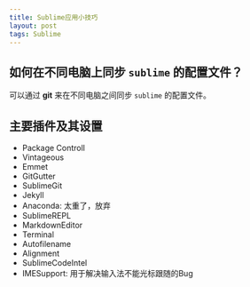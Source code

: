 ```yaml
---
title: Sublime应用小技巧
layout: post
tags: Sublime
---
```


## 如何在不同电脑上同步 `sublime` 的配置文件？

可以通过 **git** 来在不同电脑之间同步 `sublime` 的配置文件。

## 主要插件及其设置

- Package Controll
- Vintageous 
- Emmet
- GitGutter 
- SublimeGit
- Jekyll
- Anaconda:
    太重了，放弃
- SublimeREPL
- MarkdownEditor
- Terminal
- Autofilename
- Alignment
- SublimeCodeIntel
- IMESupport:
    用于解决输入法不能光标跟随的Bug